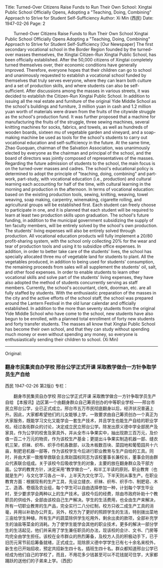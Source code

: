 Title: Turned-Over Citizens Raise Funds to Run Their Own School: Xingtai Public School Officially Opens, Adopting a "Teaching, Doing, Combining" Approach to Strive for Student Self-Sufficiency
Author: Xi Min (西民)
Date: 1947-02-26
Page: 2

　　Turned-Over Citizens Raise Funds to Run Their Own School
    Xingtai Public School Officially Opens
    Adopting a "Teaching, Doing, Combining" Approach to Strive for Student Self-Sufficiency
    [Our Newspaper] The first secondary vocational school in the Border Region founded by the turned-over masses themselves, the Xingtai Citizen-Run Xingtai Public School, has been officially established. After the 50,000 citizens of Xingtai completely turned themselves over, their economic conditions have generally improved. Therefore, everyone hopes that their children can go to school and unanimously requested to establish a vocational school funded by themselves that truly serves everyone, where they can learn both culture and a set of production skills, and where students can also be self-sufficient. After discussions among the masses in various streets, it was decided to establish the Citizen-Run Xingtai Public School. In addition to issuing all the real estate and furniture of the original Yide Middle School as the school's buildings and furniture, 3 million yuan in cash and 1.2 million yuan worth of materials were drawn from the fruits of the citywide struggle as the school's production fund. It was further proposed that a machine for manufacturing the fruits of the struggle, three sewing machines, several knitting machines for socks, fabrics, and towels, as well as hundreds of wooden boards, sixteen mu of vegetable garden and vineyard, and a soap-making machine be used as tools for the school's students to carry out vocational education and self-sufficiency in the future. At the same time, Zhao Guoquan, chairman of the Salvation Association, was unanimously elected by everyone as the chairman and principal of the school, and the board of directors was jointly composed of representatives of the masses. Regarding the future admission of students to the school, the main focus is on the turned-over masses and cadres. The school's educational policy is determined to adopt the principle of "teaching, doing, combining" and part-work, part-study, with vocational education (i.e., production) and cultural learning each accounting for half of the time, with cultural learning in the morning and production in the afternoon. In terms of vocational education: based on the existing production tools, sewing, knitting, weaving, towel weaving, soap making, carpentry, winemaking, cigarette rolling, and agricultural groups will be established first. Each student can freely choose to participate in one, and it is planned that each student will be required to learn at least two production skills upon graduation. The school's future funding, in addition to the municipal government subsidizing the supply of ten faculty members, will be entirely solved by the school's own production. The students' living expenses will also be entirely solved through production. All vocational education products will fully implement a 20/80 profit-sharing system, with the school only collecting 20% for the wear and tear of production tools and using it to subsidize office expenses. In addition, in order to better take care of the students' lives, the school has specially allocated three mu of vegetable land for students to plant. All the vegetables produced, in addition to being used for students' consumption, the remaining proceeds from sales will all supplement the students' oil, salt, and other food expenses. In order to enable students to learn other vocational skills and solve part of the students' living expenses, they have also adopted the method of students concurrently serving as staff members. Currently, the school's accountant, clerk, doorman, etc. are all fully staffed by students. With the enthusiastic preparation of the masses in the city and the active efforts of the school staff, the school was prepared around the Lantern Festival in the old lunar calendar and officially established. In addition to the more than seventy students from the original Yide Middle School who have come to the school, new students have also begun to be enrolled, with a planned total enrollment of forty new students and forty transfer students. The masses all know that Xingtai Public School has become their own school, and that they can study without spending much money or even without spending any money, so everyone is enthusiastically sending their children to school. (Xi Min)



<hr /> 

Original: 


### 翻身市民集资自办学校  邢台公学正式开课  采取教学做合一方针争取学员生产自给
西民
1947-02-26
第2版()
专栏：

　　翻身市民集资自办学校
    邢台公学正式开课
    采取教学做合一方针争取学员生产自给
    【本报讯】边区第一个由翻身群众自己筹资创办的中等职业学校——邢台市民立邢台公学，业已正式成立。邢台市五万市民彻底翻身以后，经济状况普遍上升。因此，大家都希望他们的儿女能够上学，一致要求由自己筹资创办一个真正为大家服务，既能学习文化又能学会一套生产技术，并且学生也能生产自给的职业学校。经过各街群众的讨论，决定成立民立邢台公学。除发出原义德中学全部房产及家具，作为公学的校舍及家具外，并从全市斗争果实中，抽出现款三百万元，及价值一百二十万元的物资，作为该校生产基金；更提出斗争果实制造机器一部、缝衣机三架，织袜、织布、织手巾机各数部，以及木板数百块、菜园地和葡萄园共十六亩，制肥皂机器一部等，作为该校学生今后进行职业教育与生产自给的工具。同时，并由大家一致推举救联会主席赵国权同志为该校董事长兼校长，董事会则由群众代表联合组成。关于该校今后吸收学生的对象，主要的放在翻身群众及干部方面。公学的教育方针，决定采用“教学做合一”，和半工半读的原则，职业教育（也就是生产）与文化学习各占一半，上半天为文化学习，下半天则从事生产。在职业教育方面：根据现有的生产工具，先设立缝衣、织袜、织布、织手巾、制肥皂、木工、造酒、卷烟及农业组，每个学生可以自由选择参加一种，计划每个学生毕业时，至少要求学会两种以上的生产技术。该校今后的经费，除由市政府补助十个教职员的供给外，全部由该校自己生产解决。学生的生活费用，也全由生产来解决，所有一切职业教育的生产品，完全实行二八分红制，校方只收二成生产工具的消毫，并用以补助办公开支。另外，校方为了更好的照顾学生的生活，特别拨出菜地三亩给学生种植，所有生产的蔬菜除供学生吃用外，剩余出卖的款项，全部补充学生的油盐等菜金的消耗。为了使学生能学会其他的职业技术，更多的解决一部分学生的生活起见，他们并采用了学生兼任职员的办法，现该校的会计、文书、门房等均完全由学生担任。该校在全市群众的热烈筹备，及校方人员的积极动手下，已于旧历元宵节前后筹备就绪，正式成立。现除原义德中学学生已有七十余名来校外，新生也已开始招收，预定共招新生四十名，插班生四十名。群众都知道邢台公学已经成为他们自己的学校了，而且，不用花多少钱甚至可以不花钱就可住学，大家都踊跃的送他们的子弟来上学。（西民）
